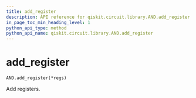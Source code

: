 ```yaml
---
title: add_register
description: API reference for qiskit.circuit.library.AND.add_register
in_page_toc_min_heading_level: 1
python_api_type: method
python_api_name: qiskit.circuit.library.AND.add_register
---
```


# add\_register

<span id="qiskit.circuit.library.AND.add_register" />

`AND.add_register(*regs)`

Add registers.

